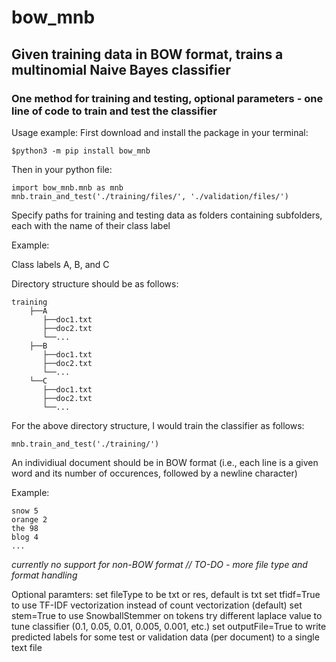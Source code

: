 # bow_mnb
## Given training data in BOW format, trains a multinomial Naive Bayes classifier
### One method for training and testing, optional parameters - one line of code to train and test the classifier

Usage example:
First download and install the package in your terminal:
```
$python3 -m pip install bow_mnb
```

Then in your python file:
```
import bow_mnb.mnb as mnb
mnb.train_and_test('./training/files/', './validation/files/')
```

Specify paths for training and testing data as folders containing subfolders, each with the name of their class label

Example:

Class labels A, B, and C

Directory structure should be as follows:
```
training
    ├──A
       ├──doc1.txt
       ├──doc2.txt
       └──...
    ├──B
       ├──doc1.txt
       ├──doc2.txt
       └──...
    └──C
       ├──doc1.txt
       ├──doc2.txt
       └──...
```

For the above directory structure, I would train the classifier as follows:
```
mnb.train_and_test('./training/')
```

An individiual document should be in BOW format (i.e., each line is a given word and its number of occurences, followed by a newline character)

Example: 
```
snow 5
orange 2
the 98
blog 4
...
```

*currently no support for non-BOW format // TO-DO - more file type and format handling*

Optional paramters:
    set fileType to be txt or res, default is txt
    set tfidf=True to use TF-IDF vectorization instead of count vectorization (default)
    set stem=True to use SnowballStemmer on tokens
    try different laplace value to tune classifier (0.1, 0.05, 0.01, 0.005, 0.001, etc.)
    set outputFile=True to write predicted labels for some test or validation data (per document) to a single text file
